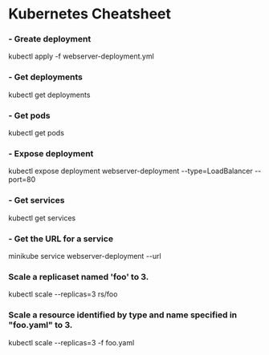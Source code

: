 # Kubernetes Cheatsheet

### - Greate deployment
kubectl apply -f webserver-deployment.yml

### - Get deployments
kubectl get deployments

### - Get pods
kubectl get pods

### - Expose deployment
kubectl expose deployment webserver-deployment --type=LoadBalancer --port=80

### - Get services
kubectl get services

### - Get the URL for a service
minikube service webserver-deployment --url

### Scale a replicaset named 'foo' to 3.
kubectl scale --replicas=3 rs/foo

### Scale a resource identified by type and name specified in "foo.yaml" to 3.
kubectl scale --replicas=3 -f foo.yaml
